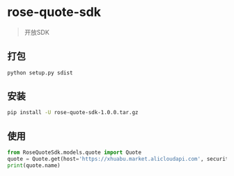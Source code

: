 # rose-quote-sdk

> 开放SDK

## 打包

```bash
python setup.py sdist
```

## 安装

```bash
pip install -U rose-quote-sdk-1.0.0.tar.gz
```

## 使用

```python
from RoseQuoteSdk.models.quote import Quote
quote = Quote.get(host='https://xhuabu.market.alicloudapi.com', security_code='SZ.000011', app_code='00a5cf10087b438ba39f694354b7730b')
print(quote.name)
```
